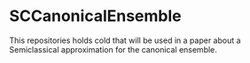 # SCCanonicalEnsemble

This repositories holds cold that will be used in a paper about a Semiclassical approximation for the canonical ensemble.
